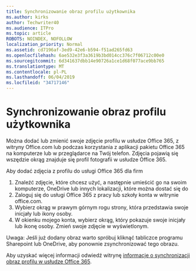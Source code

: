 ```yaml
---
title: Synchronizowanie obraz profilu użytkownika
ms.author: kirks
author: Techwriter40
ms.audience: ITPro
ms.topic: article
ROBOTS: NOINDEX, NOFOLLOW
localization_priority: Normal
ms.assetid: cd7196af-3ed9-42e6-b594-f51ad265fd63
ms.openlocfilehash: 6ae532e3f3a3619b3bd014cc376c7f06712c00e0
ms.sourcegitcommit: 6d341637dbb14e90726a1ce1d68f077ace9bb765
ms.translationtype: MT
ms.contentlocale: pl-PL
ms.lasthandoff: 06/04/2019
ms.locfileid: "34717146"
---
```

# <a name="sync-a-users-profile-picture"></a>Synchronizowanie obraz profilu użytkownika

<p>Można dodać lub zmienić swoje zdjęcie profilu w usłudze Office 365, z witryny Office.com lub podczas korzystania z aplikacji pakietu Office 365 na komputerze lub w przeglądarce na Twój telefon. Zdjęcia pojawią się wszędzie okrąg znajduje się profil fotografii w usłudze Office 365.</p> <p>Aby dodać zdjęcia z profilu do usługi Office 365 dla firm</p> <ol> <li>Znaleźć zdjęcie, które chcesz użyć, a następnie umieścić go na swoim komputerze, OneDrive lub innych lokalizacji, które można dostać się do</li> <li>Zaloguj się do usługi Office 365 z pracy lub szkoły konta w witrynie office.com.</li> <li>Wybierz okrąg w prawym górnym rogu strony, która przedstawia swoje inicjały lub ikony osoby.</li> <li>W okienku mojego konta, wybierz okrąg, który pokazuje swoje inicjały lub ikonę osoby. Zmień swoje zdjęcie w wyświetlonym.</li> </ol> <p>Uwaga: Jeśli już dodany obraz warto spróbuj kliknąć tabliczce programu Sharepoint lub OneDrive, aby ponownie zsynchronizować tego obrazu.</p> <p>Aby uzyskać więcej informacji odwiedź witrynę <a href="https://support.office.com/en-us/article/information-about-profile-picture-synchronization-in-office-365-20594d76-d054-4af4-a660-401133e3d48a?ui=en-US&amp;rs=en-US&amp;ad=US">informacje o synchronizacji obraz profilu w usłudze Office 365</a>.</p>
